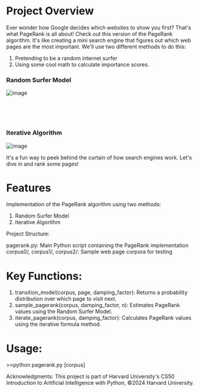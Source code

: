 <h1 align="left">Project Overview </h1>


<p align="left"> Ever wonder how Google decides which websites to show you first? That's what PageRank is all about! Check out this version of the PageRank algorithm. It's like creating a mini search engine that figures out which web pages are the most important. We'll use two different methods to do this:

1) Pretending to be a random internet surfer
2) Using some cool math to calculate importance scores.

</p>



<h3 align="left">Random Surfer Model</h3>




![image](https://github.com/user-attachments/assets/a32f1446-1d79-4e6f-b003-452d0c10db80)

<br><br><br>


<h3 align="left">Iterative Algorithm</h3>



![image](https://github.com/user-attachments/assets/e2a5f460-d87a-4740-b99f-7d0d39f23a04)



It's a fun way to peek behind the curtain of how search engines work. Let's dive in and rank some pages!

<h1 align="left"> Features </h1>


Implementation of the PageRank algorithm using two methods:
1) Random Surfer Model
2) Iterative Algorithm

Project Structure:

pagerank.py: Main Python script containing the PageRank implementation
corpus0/, corpus1/, corpus2/: Sample web page corpora for testing

<h1 align="left">  Key Functions: </h1>

1) transition_model(corpus, page, damping_factor): Returns a probability distribution over which page to visit next.
2) sample_pagerank(corpus, damping_factor, n): Estimates PageRank values using the Random Surfer Model.
3) iterate_pagerank(corpus, damping_factor): Calculates PageRank values using the iterative formula method.


<h1 align="left">  Usage: </h1>
>>python pagerank.py [corpus]


Acknowledgments:
This project is part of Harvard University's CS50 Introduction to Artificial Intelligence with Python, ©2024 Harvard University.


